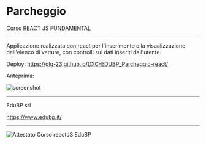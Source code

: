 # Parcheggio 

Corso REACT JS FUNDAMENTAL

-----

Applicazione realizzata con react per l'inserimento e la visualizzazione dell'elenco di vetture, con controlli sui dati inseriti dall'utente.

Deploy: https://glg-23.github.io/DXC-EDUBP_Parcheggio-react/

Anteprima:

![screenshot](https://github.com/glg-23/EDUBP_Parcheggio-react/blob/main/Screenshot%20EduBP%20-%20react.jpg)

-----

EduBP srl

https://www.edubp.it/

-----

![Attestato Corso reactJS EduBP](https://github.com/glg-23/EDUBP_Parcheggio-react/blob/main/Gianluigi%20D'Antimi%20-%20EduBP%20-%20Corso%20React%20JS%20Foundamental.jpg)
